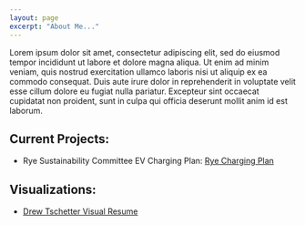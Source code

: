 ```yaml
---
layout: page
excerpt: "About Me..."
---
```


Lorem ipsum dolor sit amet, consectetur adipiscing elit, sed do eiusmod tempor incididunt ut labore et dolore magna aliqua. Ut enim ad minim veniam, quis nostrud exercitation ullamco laboris nisi ut aliquip ex ea commodo consequat. Duis aute irure dolor in reprehenderit in voluptate velit esse cillum dolore eu fugiat nulla pariatur. Excepteur sint occaecat cupidatat non proident, sunt in culpa qui officia deserunt mollit anim id est laborum.


## Current Projects:

- Rye Sustainability Committee EV Charging Plan: [Rye Charging Plan](https://storymaps.arcgis.com/stories/77f512e8ca554883889169e23e6ef32c)


## Visualizations:
- [Drew Tschetter Visual Resume](https://public.tableau.com/views/VisualResumev1/Resume?:language=en-US&:display_count=n&:origin=viz_share_link)
